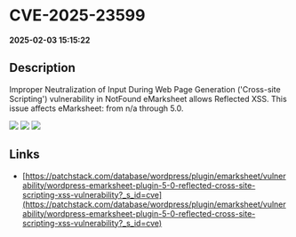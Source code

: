# CVE-2025-23599

**2025-02-03 15:15:22**

## Description
Improper Neutralization of Input During Web Page Generation ('Cross-site Scripting') vulnerability in NotFound eMarksheet allows Reflected XSS. This issue affects eMarksheet: from n/a through 5.0.

![](https://img.shields.io/static/v1?label=Score&message=7.1&color=red)
![](https://img.shields.io/static/v1?label=Severity&message=HIGH&color=red)
![](https://img.shields.io/static/v1?label=CWE&message=XSS&color=green)

## Links
- [https://patchstack.com/database/wordpress/plugin/emarksheet/vulnerability/wordpress-emarksheet-plugin-5-0-reflected-cross-site-scripting-xss-vulnerability?_s_id=cve](https://patchstack.com/database/wordpress/plugin/emarksheet/vulnerability/wordpress-emarksheet-plugin-5-0-reflected-cross-site-scripting-xss-vulnerability?_s_id=cve)
